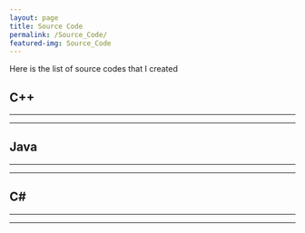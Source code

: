 ```yaml
---
layout: page
title: Source Code
permalink: /Source_Code/
featured-img: Source_Code
---
```


Here is the list of source codes that I created

## C++
---
---



## Java
---
---



## C#
---
---
